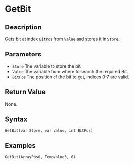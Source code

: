 # GetBit

## Description
Gets bit at index `BitPos` from `Value` and stores it in `Store`.

## Parameters
- `Store`
The variable to store the bit.
- `Value`
The variable from where to search the required Bit.
- `BitPos`
The position of the bit to get, indices 0-7 are valid.

## Return Value
None.

## Syntax
```
GetBit(var Store, var Value, int BitPos)
```

## Examples
```
GetBit(ArrayPos0, TempValue3, 6)
```